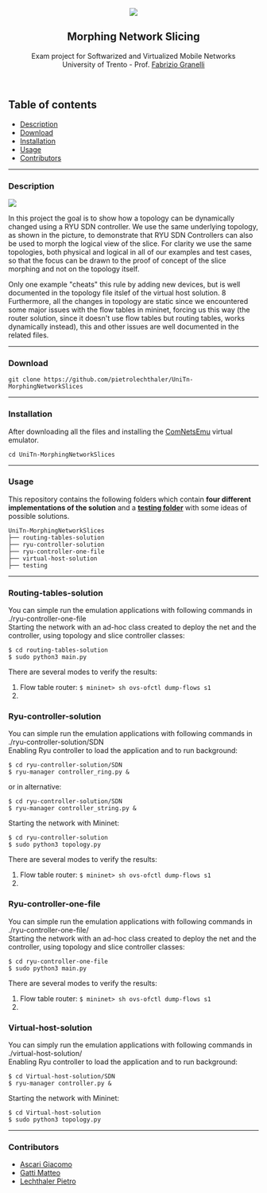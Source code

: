<p align="center">
  <a href="">
    <img src="https://github.com/pietrolechthaler/UniTn-MorphingNetworkSlices/blob/main/logo.png">
  </a>
  <h2 align="center">Morphing Network Slicing</h2>

  <p align="center">
  Exam project for Softwarized and Virtualized Mobile Networks 
  <br>University of Trento - Prof. <a href="https://www.granelli-lab.org/staff/fabrizio-granelli">Fabrizio Granelli</a>
  </p>
</p>
<br>

## Table of contents
- [Description](#description)
- [Download](#dowload)
- [Installation](#installation)
- [Usage](#usage)
- [Contributors](#contributors)

<hr>

### Description


<a href="">
<img src="https://github.com/pietrolechthaler/UniTn-MorphingNetworkSlices/blob/main/topology.png">
</a>

In this project the goal is to show how a topology can be dynamically changed using a RYU SDN controller.
We use the same underlying topology, as shown in the picture, to demonstrate that RYU SDN Controllers can also be used to morph the logical view of the slice.
For clarity we use the same topologies, both physical and logical in all of our examples and test cases, so that the focus can be drawn to the proof of concept of the slice morphing and not on the topology itself.

Only one example "cheats" this rule by adding new devices, but is well documented in the topology file itslef of the virtual host solution.
8
Furthermore, all the changes in topology are static since we encountered some major issues with the flow tables in mininet, forcing us this way (the router solution, since it doesn't use flow tables but routing tables, works dynamically instead), this and other issues are well documented in the related files.

<hr>

### Download

```
git clone https://github.com/pietrolechthaler/UniTn-MorphingNetworkSlices
```

<hr>

### Installation

After downloading all the files and installing the [ComNetsEmu](https://git.comnets.net/public-repo/comnetsemu/-/tree/master) virtual emulator.

```
cd UniTn-MorphingNetworkSlices
```


<hr>

### Usage 

This repository contains the following folders which contain **four different implementations of the solution** and a **[testing folder](https://github.com/pietrolechthaler/UniTn-MorphingNetworkSlices/tree/main/testing)** with some ideas of possible solutions.

```
UniTn-MorphingNetworkSlices
├── routing-tables-solution
├── ryu-controller-solution
├── ryu-controller-one-file
├── virtual-host-solution
├── testing
```
<hr>

### Routing-tables-solution ###
You can simple run the emulation applications with following commands in ./ryu-controller-one-file
<br>Starting the network with an ad-hoc class created to deploy the net and the controller, using topology and slice controller classes:
```
$ cd routing-tables-solution
$ sudo python3 main.py
```
There are several modes to verify the results:
1.  Flow table router: ``` $ mininet> sh ovs-ofctl dump-flows s1 ```
2.  

### Ryu-controller-solution

You can simple run the emulation applications with following commands in ./ryu-controller-solution/SDN
<br>Enabling Ryu controller to load the application and to run background:

```
$ cd ryu-controller-solution/SDN
$ ryu-manager controller_ring.py &
```
or in alternative:
```
$ cd ryu-controller-solution/SDN
$ ryu-manager controller_string.py &
```
Starting the network with Mininet:
```
$ cd ryu-controller-solution
$ sudo python3 topology.py
```

There are several modes to verify the results:
1.  Flow table router: ``` $ mininet> sh ovs-ofctl dump-flows s1 ```
2.  


### Ryu-controller-one-file
You can simple run the emulation applications with following commands in ./ryu-controller-one-file/
<br>Starting the network with an ad-hoc class created to deploy the net and the controller, using topology and slice controller classes:
```
$ cd ryu-controller-one-file
$ sudo python3 main.py
```
There are several modes to verify the results:
1.  Flow table router: ``` $ mininet> sh ovs-ofctl dump-flows s1 ```
2.  

### Virtual-host-solution
You can simply run the emulation applications with following commands in ./virtual-host-solution/
<br>Enabling Ryu controller to load the application and to run background:
<br>
```
$ cd Virtual-host-solution/SDN
$ ryu-manager controller.py &
```
Starting the network with Mininet:
```
$ cd Virtual-host-solution
$ sudo python3 topology.py
```

<hr>

### Contributors
* [Ascari Giacomo](https://github.com/giacomo-ascari)
* [Gatti Matteo](https://github.com/matteo-gatti)
* [Lechthaler Pietro](https://github.com/pietrolechthaler)
